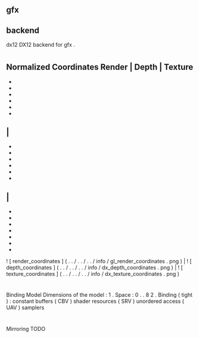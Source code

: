 #
gfx
-
backend
-
dx12
DX12
backend
for
gfx
.
#
#
Normalized
Coordinates
Render
|
Depth
|
Texture
-
-
-
-
-
-
-
|
-
-
-
-
-
-
-
|
-
-
-
-
-
-
-
-
!
[
render_coordinates
]
(
.
.
/
.
.
/
.
.
/
info
/
gl_render_coordinates
.
png
)
|
!
[
depth_coordinates
]
(
.
.
/
.
.
/
.
.
/
info
/
dx_depth_coordinates
.
png
)
|
!
[
texture_coordinates
]
(
.
.
/
.
.
/
.
.
/
info
/
dx_texture_coordinates
.
png
)
#
#
Binding
Model
Dimensions
of
the
model
:
1
.
Space
:
0
.
.
8
2
.
Binding
(
tight
)
:
constant
buffers
(
CBV
)
shader
resources
(
SRV
)
unordered
access
(
UAV
)
samplers
#
#
Mirroring
TODO

